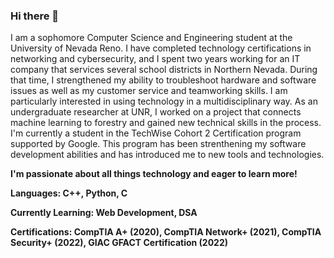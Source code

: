 ### Hi there 👋

I am a sophomore Computer Science and Engineering student at the University of Nevada Reno. I have completed technology certifications in networking and cybersecurity, and I spent two years working for an IT company that services several school districts in Northern Nevada. During that time, I strengthened my ability to troubleshoot hardware and software issues as well as my customer service and teamworking skills. 
I am particularly interested in using technology in a multidisciplinary way. As an undergraduate researcher at UNR, I worked on a project that connects machine learning to forestry and gained new technical skills in the process. 
I'm currently a student in the TechWise Cohort 2 Certification program supported by Google. This program has been strenthening my software development abilities and has introduced me to new tools and technologies. 

**I'm passionate about all things technology and eager to learn more!**

**Languages: C++, Python, C**

**Currently Learning: Web Development, DSA**

**Certifications: CompTIA A+ (2020), CompTIA Network+ (2021), CompTIA Security+ (2022), GIAC GFACT Certification (2022)**


